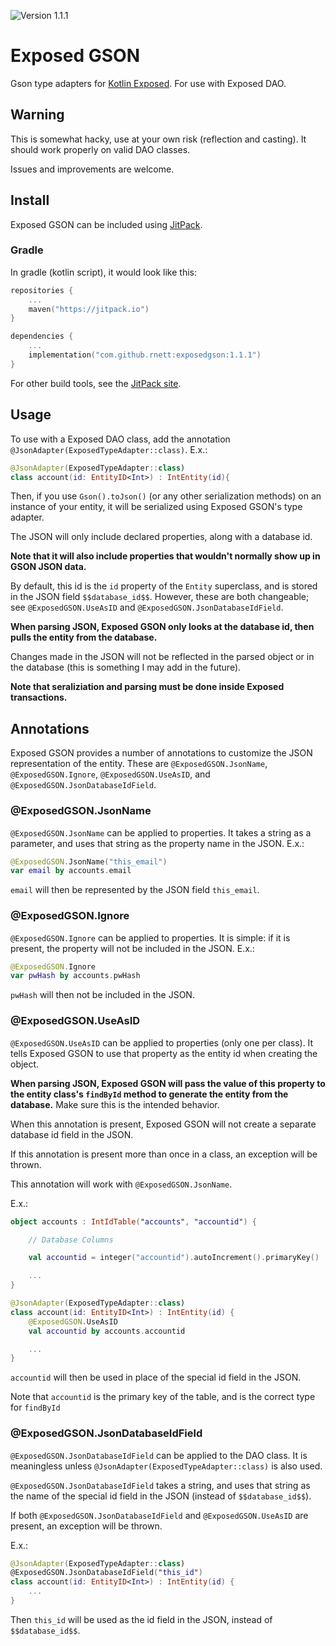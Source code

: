 ![Version 1.1.1](https://img.shields.io/badge/version-1.1.1-green.svg)

# Exposed GSON

Gson type adapters for [Kotlin Exposed](https://github.com/JetBrains/Exposed).
For use with Exposed DAO.

## Warning
This is somewhat hacky, use at your own risk (reflection and casting).
It should work properly on valid DAO classes.

Issues and improvements are welcome.

## Install

Exposed GSON can be included using [JitPack](https://jitpack.io/#rnett/exposedgson).

### Gradle
In gradle (kotlin script), it would look like this:
```kotlin
repositories {
    ...
    maven("https://jitpack.io")
}

dependencies {
    ...
    implementation("com.github.rnett:exposedgson:1.1.1")
}
```

For other build tools, see the [JitPack site](https://jitpack.io/#rnett/exposedgson).

## Usage
To use with a Exposed DAO class, add the annotation `@JsonAdapter(ExposedTypeAdapter::class)`.
E.x.:
```kotlin
@JsonAdapter(ExposedTypeAdapter::class)
class account(id: EntityID<Int>) : IntEntity(id){
```

Then, if you use `Gson().toJson()` (or any other serialization methods) on an instance of your entity,
it will be serialized using Exposed GSON's type adapter.

The JSON will only include declared properties, along with a database id.

**Note that it will also include properties that wouldn't normally show up in GSON JSON data.**

By default, this id is the `id` property of the `Entity` superclass, and is stored in the JSON field `$$database_id$$`.
However, these are both changeable; see `@ExposedGSON.UseAsID` and `@ExposedGSON.JsonDatabaseIdField`.

**When parsing JSON, Exposed GSON only looks at the database id, then pulls the entity from the database.**

Changes made in the JSON will not be reflected in the parsed object or in the database (this is something I may add in the future).

**Note that seraliziation and parsing must be done inside Exposed transactions.**

## Annotations

Exposed GSON provides a number of annotations to customize the JSON representation of the entity.
These are `@ExposedGSON.JsonName`, `@ExposedGSON.Ignore`, `@ExposedGSON.UseAsID`, and `@ExposedGSON.JsonDatabaseIdField`.

### @ExposedGSON.JsonName

`@ExposedGSON.JsonName` can be applied to properties.
It takes a string as a parameter, and uses that string as the property name in the JSON.
E.x.:
```kotlin
@ExposedGSON.JsonName("this_email")
var email by accounts.email
```
`email` will then be represented by the JSON field `this_email`.

### @ExposedGSON.Ignore

`@ExposedGSON.Ignore` can be applied to properties.
It is simple: if it is present, the property will not be included in the JSON.
E.x.:
```kotlin
@ExposedGSON.Ignore
var pwHash by accounts.pwHash
```
`pwHash` will then not be included in the JSON.

### @ExposedGSON.UseAsID

`@ExposedGSON.UseAsID` can be applied to properties (only one per class).
It tells Exposed GSON to use that property as the entity id when creating the object.

**When parsing JSON, Exposed GSON will pass the value of this property to the entity class's `findById` method to generate the entity from the database.**
Make sure this is the intended behavior.

When this annotation is present, Exposed GSON will not create a separate database id field in the JSON.

If this annotation is present more than once in a class, an exception will be thrown.

This annotation will work with `@ExposedGSON.JsonName`.

E.x.:
```kotlin
object accounts : IntIdTable("accounts", "accountid") {

    // Database Columns

    val accountid = integer("accountid").autoIncrement().primaryKey()

    ...
}

@JsonAdapter(ExposedTypeAdapter::class)
class account(id: EntityID<Int>) : IntEntity(id) {
    @ExposedGSON.UseAsID
    val accountid by accounts.accountid

    ...
}
```

`accountid` will then be used in place of the special id field in the JSON.

Note that `accountid` is the primary key of the table, and is the correct type for `findById`

### @ExposedGSON.JsonDatabaseIdField
`@ExposedGSON.JsonDatabaseIdField` can be applied to the DAO class.
It is meaningless unless `@JsonAdapter(ExposedTypeAdapter::class)` is also used.

`@ExposedGSON.JsonDatabaseIdField` takes a string, and uses that string as the name of the special id field in the JSON (instead of `$$database_id$$`).

If both `@ExposedGSON.JsonDatabaseIdField` and `@ExposedGSON.UseAsID` are present, an exception will be thrown.

E.x.:
```kotlin
@JsonAdapter(ExposedTypeAdapter::class)
@ExposedGSON.JsonDatabaseIdField("this_id")
class account(id: EntityID<Int>) : IntEntity(id) {
    ...
}
```
Then `this_id` will be used as the id field in the JSON, instead of `$$database_id$$`.
